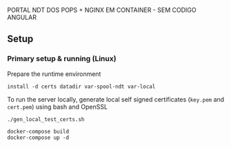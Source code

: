 PORTAL NDT DOS POPS + NGINX EM CONTAINER - SEM CODIGO ANGULAR


## Setup

### Primary setup & running (Linux)

Prepare the runtime environment

```shell
install -d certs datadir var-spool-ndt var-local
```

To run the server locally, generate local self signed certificates (`key.pem`
and `cert.pem`) using bash and OpenSSL

```shell
./gen_local_test_certs.sh
```

```shell
docker-compose build
docker-compose up -d
```
